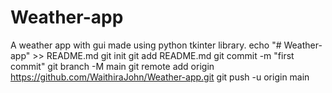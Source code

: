 # Weather-app
A weather app with gui made using python tkinter library.
echo "# Weather-app" >> README.md
git init
git add README.md
git commit -m "first commit"
git branch -M main
git remote add origin https://github.com/WaithiraJohn/Weather-app.git
git push -u origin main
